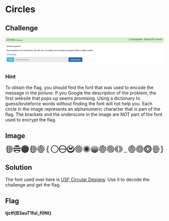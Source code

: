 # Circles

## Challenge

![Circles Challenge](Circles_challenge_1.png)

### Hint

To obtain the flag, you should find the font that was used to encode the message in the picture. If you Google the description of the problem, the first website that pops up seems promising. Using a dictionary to guess/bruteforce words without finding the font will not help you. Each circle in the image represents an alphanumeric character that is part of the flag. The brackets and the underscore in the image are NOT part of the font used to encrypt the flag.

## Image

![Circles Image](Circles_challenge_2.png)

## Solution

The font used over here is [USF Circular Designs](https://www.fonts.com/font/ultimate-symbol/usf-circular-designs). Use it to decode the challenge and get the flag.

## Flag

**tjctf{B3auT1ful_f0Nt}**
